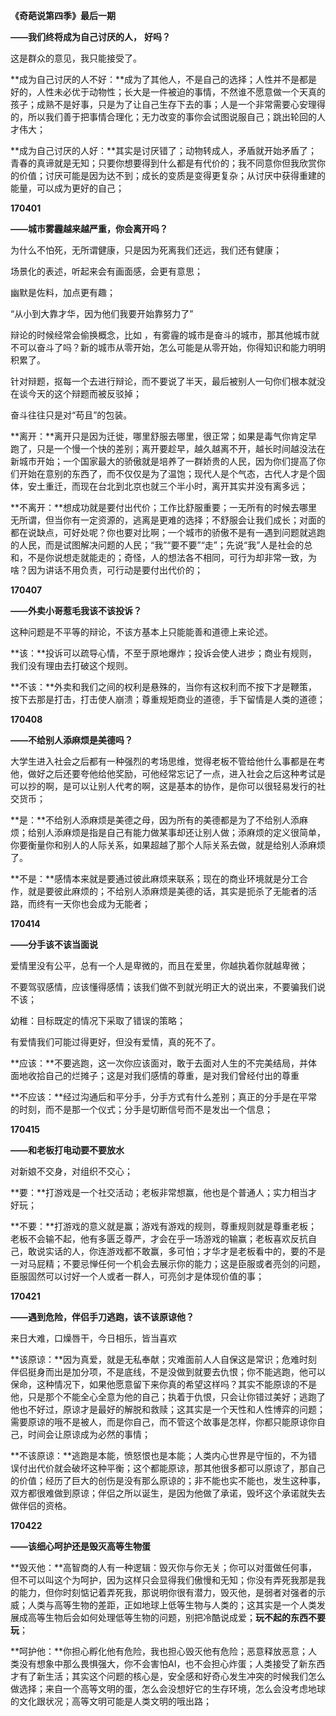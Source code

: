 **《奇葩说第四季》最后一期**

**——我们终将成为自己讨厌的人，** **好吗？**

这是群众的意见，我只能接受了。

**成为自己讨厌的人不好：**成为了其他人，不是自己的选择；人性并不是都是好的，人性未必优于动物性；长大是一件被迫的事情，不然谁不愿意做一个天真的孩子；成熟不是好事，只是为了让自己生存下去的事；人是一个非常需要心安理得的，所以我们善于把事情合理化；无力改变的事你会试图说服自己；跳出轮回的人才伟大；

**成为自己讨厌的人好：**其实是讨厌错了；动物转成人，矛盾就开始矛盾了；青春的真谛就是无知；只要你想要得到什么都是有代价的；我不同意你但我欣赏你的价值；讨厌可能是因为达不到；成长的变质是变得更复杂；从讨厌中获得重建的能量，可以成为更好的自己；

 

**170401**

**——城市雾霾越来越严重，你会离开吗？**

为什么不怕死，无所谓健康，只是因为死离我们还远，我们还有健康；

场景化的表述，听起来会有画面感，会更有意思；

幽默是佐料，加点更有趣；

“从小到大靠才华，因为他们我要开始靠努力了”

辩论的时候经常会偷换概念，比如 ，有雾霾的城市是奋斗的城市，那其他城市就不可以奋斗了吗？新的城市从零开始，怎么可能是从零开始，你得知识和能力明明积累了。

针对辩题，抠每一个去进行辩论，而不要说了半天，最后被别人一句你们根本就没在谈今天的这个辩题而被反驳掉；

奋斗往往只是对“苟且”的包装。

**离开：**离开只是因为迁徙，哪里舒服去哪里，很正常；如果是毒气你肯定早跑了，只是一个慢一个快的差别；离开要趁早，越久越离不开，越长时间越没法在新城市开始；一个国家最大的骄傲就是培养了一群娇贵的人民，因为你们提高了你们开始在意别的东西了，而不仅仅是为了温饱；现代人是个气态，古代人才是个固体，安土重迁，而现在台北到北京也就三个半小时，离开其实并没有离多远；

**不离开：**想成功就是要付出代价；工作比舒服重要；一无所有的时候去哪里无所谓，但当你有一定资源的，逃离是更难的选择；不舒服会让我们成长；对面的都在说缺点，可好处呢？你也要对比啊；一个城市的骄傲不是有一遇到问题就逃跑的人民，而是试图解决问题的人民；“我”“要不要”“走”；先说“我”人是社会的总和，不是你说想走就能走的；奇怪，人的想法各不相同，可行为却非常一致，为啥？因为讲话不用负责，可行动是要付出代价的；

 

**170407**

**——外卖小哥惹毛我该不该投诉？**

这种问题是不平等的辩论，不该方基本上只能能善和道德上来论述。

**该：**投诉可以疏导心情，不至于原地爆炸；投诉会使人进步；商业有规则，我们没有理由去打破这个规则。

**不该：**外卖和我们之间的权利是悬殊的，当你有这权利而不按下才是鞭策，按下去那是打击，打击使人崩溃；尊重规矩商业的道德，手下留情是人类的道德；

 

**170408**

**——不给别人添麻烦是美德吗？**

大学生进入社会之后都有一种强烈的考场思维，觉得老板不管给他什么事都是在考他，做好之后还要夸他给他奖励，可他经常忘记了一点，进入社会之后这种考试是可以抄的啊，是可以让别人代考的啊，这是基本的协作，是你可以很轻易发行的社交货币；

**是：**不给别人添麻烦是美德之母，因为所有的美德都是为了不给别人添麻烦；给别人添麻烦是指是自己有能力做某事却还让别人做；添麻烦的定义很简单，你要衡量你和别人的人际关系，如果超越了那个人际关系去做，就是给别人添麻烦了。

**不是：**感情本来就是要通过彼此麻烦来联系；现在的商业环境就是分工合作，就是要彼此麻烦的；不给别人添麻烦是美德的话，其实是扼杀了无能者的活路，而终有一天你也会成为无能者；

 

**170414**

**——分手该不该当面说**

爱情里没有公平，总有一个人是卑微的，而且在爱里，你越执着你就越卑微；

不要驾驭感情，应该懂得感情；该我们做不到就光明正大的说出来，不要骗我们说不该；

幼稚：目标既定的情况下采取了错误的策略；

有爱情我们可能过得更好，但没有爱情，真的死不了。

**应该：**不要逃跑，这一次你应该面对，敢于去面对人生的不完美结局，并体面地收拾自己的烂摊子；这是对我们感情的尊重，是对我们曾经付出的尊重

**不应该：**经过沟通后和平分手，分手方式有什么差别；真正的分手是在平常的时刻，而不是那一个仪式；分手是切断信号而不是发出一个信息；

 

**170415**

**——和老板打电动要不要放水** 

对新娘不交身，对组织不交心；

**要：**打游戏是一个社交活动；老板非常想赢，他也是个普通人；实力相当才好玩；

**不要：**打游戏的意义就是赢；游戏有游戏的规则，尊重规则就是尊重老板；老板不会输不起，他有多匮乏尊严，才会在乎一场游戏的输赢；老板喜欢反抗自己，敢说实话的人，你连游戏都不敢赢，多可怕；才华才是老板看中的，要的不是一对马屁精；不要忌惮任何一个机会去展示你的能力；这是臣服或者亮剑的问题，臣服固然可以讨好一个人或者一群人，可亮剑才是体现价值的事；

 

**170421**

**——遇到危险，伴侣手刀逃跑，该不该原谅他？**

来日大难，口燥唇干，今日相乐，皆当喜欢

**该原谅：**因为真爱，就是无私奉献；灾难面前人人自保这是常识；危难时刻伴侣挺身而出是加分项，不是底线，不是没做到就要去仇恨；你不能逃跑，他可以保命，这种情况下，如果他愿意留下来你真的希望这样吗？其实不能原谅的不是他，只是那个不能全心全意为他的自己；执着于仇恨，只会让你错过美好；逃跑了他也不好过，原谅才是最好的解脱和救赎；这其实是一个天性和人性博弈的问题；需要原谅的哦不是被人，而是你自己，而不管这个故事是怎样，你都只能原谅你自己，时间会让原谅成为必然的事情；

**不该原谅：**逃跑是本能，愤怒恨也是本能；人类内心世界是守恒的，不为错误付出代价就会破坏这种平衡；这个都能原谅，那其他很多都可以原谅了，那自己的价值；经历了巨大的创伤是没有那么原谅的；非不能也实不能也，发生这种事，双方都很难做到原谅；伴侣之所以诞生，是因为他做了承诺，毁坏这个承诺就失去做伴侣的资格。

 

**170422**

**——该细心呵护还是毁灭高等生物蛋**

**毁灭他：**高智商的人有一种逻辑：毁灭你与你无关；你可以对蛋做任何事，但不可以叫这个为呵护，因为这样只会显得我们傲慢和无知；你没有弄死我那是我的能力，但你时刻惦记着弄死我，那说明你很有潜力，毁灭他，是弱者对强者的示威；人类与高等生物的差距，正如地球上低等生物与人类的；这其实是一个人类发展成高等生物后会如何处理低等生物的问题，别把冷酷说成爱；**玩不起的东西不要玩**；

**呵护他：**你担心孵化他有危险，我也担心毁灭他有危险；恶意释放恶意；人类没有想象中那么畏惧强大，你不会害怕AI，也不会担心炸蛋；人类接受了新东西才有了新生活；其实这个问题的核心是，安全感和好奇心发生冲突的时候我们怎么做选择；来自一个高等文明的蛋，怎么会没想好它的生存环境，怎么会没考虑地球的文化跟状况；高等文明可能是人类文明的哦出路；